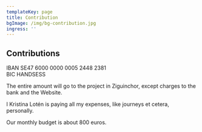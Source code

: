 ```yaml
---
templateKey: page
title: Contribution
bgImage: /img/bg-contribution.jpg
ingress: ''
---
```

## Contributions

IBAN SE47 6000 0000 0005 2448 2381\
BIC HANDSESS

The entire amount will go to the project in Ziguinchor, except charges to the bank and the Website. 

I Kristina Lotén is paying all my expenses, like journeys et cetera, personally.

Our monthly budget is about 800 euros.
